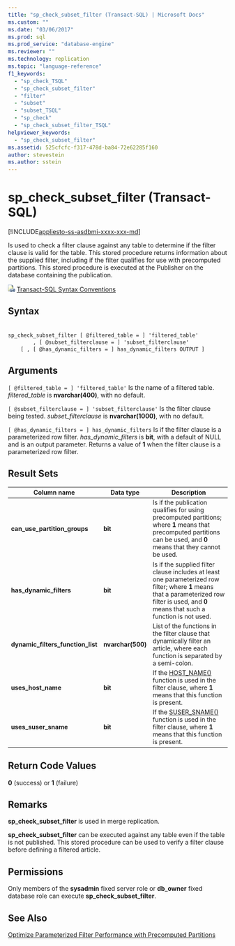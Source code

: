 ```yaml
---
title: "sp_check_subset_filter (Transact-SQL) | Microsoft Docs"
ms.custom: ""
ms.date: "03/06/2017"
ms.prod: sql
ms.prod_service: "database-engine"
ms.reviewer: ""
ms.technology: replication
ms.topic: "language-reference"
f1_keywords: 
  - "sp_check_TSQL"
  - "sp_check_subset_filter"
  - "filter"
  - "subset"
  - "subset_TSQL"
  - "sp_check"
  - "sp_check_subset_filter_TSQL"
helpviewer_keywords: 
  - "sp_check_subset_filter"
ms.assetid: 525cfcfc-f317-478d-ba84-72e62285f160
author: stevestein
ms.author: sstein
---
```

# sp_check_subset_filter (Transact-SQL)
[!INCLUDE[appliesto-ss-asdbmi-xxxx-xxx-md](../../includes/appliesto-ss-asdbmi-xxxx-xxx-md.md)]

  Is used to check a filter clause against any table to determine if the filter clause is valid for the table. This stored procedure returns information about the supplied filter, including if the filter qualifies for use with precomputed partitions. This stored procedure is executed at the Publisher on the database containing the publication.  
  
 ![Topic link icon](../../database-engine/configure-windows/media/topic-link.gif "Topic link icon") [Transact-SQL Syntax Conventions](../../t-sql/language-elements/transact-sql-syntax-conventions-transact-sql.md)  
  
## Syntax  
  
```  
  
sp_check_subset_filter [ @filtered_table = ] 'filtered_table'  
        , [ @subset_filterclause = ] 'subset_filterclause'  
    [ , [ @has_dynamic_filters = ] has_dynamic_filters OUTPUT ]  
```  
  
## Arguments  
`[ @filtered_table = ] 'filtered_table'`
 Is the name of a filtered table. *filtered_table* is **nvarchar(400)**, with no default.  
  
`[ @subset_filterclause = ] 'subset_filterclause'`
 Is the filter clause being tested. *subset_filterclause* is **nvarchar(1000)**, with no default.  
  
`[ @has_dynamic_filters = ] has_dynamic_filters`
 Is if the filter clause is a parameterized row filter. *has_dynamic_filters* is **bit**, with a default of NULL and is an output parameter. Returns a value of **1** when the filter clause is a parameterized row filter.  
  
## Result Sets  
  
|Column name|Data type|Description|  
|-----------------|---------------|-----------------|  
|**can_use_partition_groups**|**bit**|Is if the publication qualifies for using precomputed partitions; where **1** means that precomputed partitions can be used, and **0** means that they cannot be used.|  
|**has_dynamic_filters**|**bit**|Is if the supplied filter clause includes at least one parameterized row filter; where **1** means that a parameterized row filter is used, and **0** means that such a function is not used.|  
|**dynamic_filters_function_list**|**nvarchar(500)**|List of the functions in the filter clause that dynamically filter an article, where each function is separated by a semi-colon.|  
|**uses_host_name**|**bit**|If the [HOST_NAME()](../../t-sql/functions/host-name-transact-sql.md) function is used in the filter clause, where **1** means that this function is present.|  
|**uses_suser_sname**|**bit**|If the [SUSER_SNAME()](../../t-sql/functions/suser-sname-transact-sql.md) function is used in the filter clause, where **1** means that this function is present.|  
  
## Return Code Values  
 **0** (success) or **1** (failure)  
  
## Remarks  
 **sp_check_subset_filter** is used in merge replication.  
  
 **sp_check_subset_filter** can be executed against any table even if the table is not published. This stored procedure can be used to verify a filter clause before defining a filtered article.  
  
## Permissions  
 Only members of the **sysadmin** fixed server role or **db_owner** fixed database role can execute **sp_check_subset_filter**.  
  
## See Also  
 [Optimize Parameterized Filter Performance with Precomputed Partitions](../../relational-databases/replication/merge/parameterized-filters-optimize-for-precomputed-partitions.md)  
  
  
